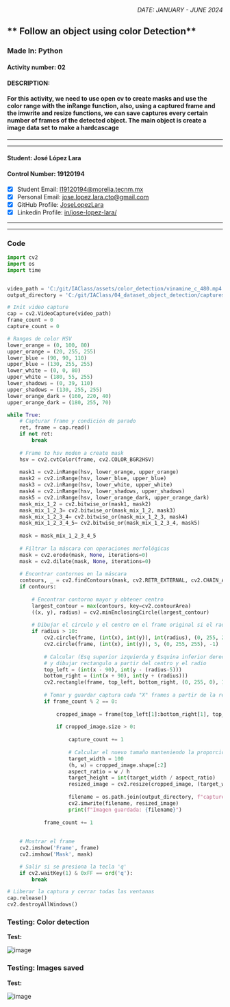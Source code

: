 <p style="text-align: right;"><em>DATE: JANUARY - JUNE 2024</em></p>

## ** Follow an object using color Detection**

### Made In: Python

#### Activity number: 02

#### **DESCRIPTION:**

#### For this activity, we need to use open cv to create masks and use the color range with the inRange function, also, using a captured frame and the imwrite and resize functions, we can save captures every certain number of frames of the detected object. The main object is create a image data set to make a hardcascage

________________________________________________________
________________________________________________________

#### Student: José López Lara

#### Control Number: 19120194

* [x] Student Email: <l19120194@morelia.tecnm.mx>
* [x] Personal Email: <jose.lopez.lara.cto@gmail.com>
* [x] GitHub Profile: [JoseLopezLara](https://github.com/JoseLopezLara)
* [x] Linkedin Profile: [in/jose-lopez-lara/](https://www.linkedin.com/in/jose-lopez-lara/)

________________________________________________________
________________________________________________________

### **Code**

```python
import cv2
import os
import time


video_path = 'C:/git/IAClass/assets/color_detection/vinamine_c_480.mp4'
output_directory = 'C:/git/IAClass/04_dataset_object_detection/captures/'

# Init video capture
cap = cv2.VideoCapture(video_path)
frame_count = 0 
capture_count = 0

# Rangos de color HSV
lower_orange = (0, 100, 80)
upper_orange = (20, 255, 255)
lower_blue = (90, 90, 110)
upper_blue = (130, 255, 255)
lower_white = (0, 0, 80)
upper_white = (180, 55, 255)
lower_shadows = (0, 39, 110)
upper_shadows = (130, 255, 255)
lower_orange_dark = (160, 220, 40)
upper_orange_dark = (180, 255, 70)

while True:
    # Capturar frame y condición de parado
    ret, frame = cap.read()
    if not ret:
        break
    
    # Frame to hsv moden a create mask
    hsv = cv2.cvtColor(frame, cv2.COLOR_BGR2HSV)
    
    mask1 = cv2.inRange(hsv, lower_orange, upper_orange)
    mask2 = cv2.inRange(hsv, lower_blue, upper_blue)
    mask3 = cv2.inRange(hsv, lower_white, upper_white)
    mask4 = cv2.inRange(hsv, lower_shadows, upper_shadows)
    mask5 = cv2.inRange(hsv, lower_orange_dark, upper_orange_dark)
    mask_mix_1_2 = cv2.bitwise_or(mask1, mask2)
    mask_mix_1_2_3= cv2.bitwise_or(mask_mix_1_2, mask3)
    mask_mix_1_2_3_4= cv2.bitwise_or(mask_mix_1_2_3, mask4)
    mask_mix_1_2_3_4_5= cv2.bitwise_or(mask_mix_1_2_3_4, mask5)
    
    mask = mask_mix_1_2_3_4_5
    
    # Filtrar la máscara con operaciones morfológicas
    mask = cv2.erode(mask, None, iterations=0)
    mask = cv2.dilate(mask, None, iterations=0)
    
    # Encontrar contornos en la máscara
    contours, _ = cv2.findContours(mask, cv2.RETR_EXTERNAL, cv2.CHAIN_APPROX_SIMPLE)
    if contours:
        
        # Encontrar contorno mayor y obtener centro
        largest_contour = max(contours, key=cv2.contourArea)
        ((x, y), radius) = cv2.minEnclosingCircle(largest_contour)
        
        # Dibujar el círculo y el centro en el frame original si el radio es mayor que un umbral
        if radius > 10:
            cv2.circle(frame, (int(x), int(y)), int(radius), (0, 255, 255), 2)
            cv2.circle(frame, (int(x), int(y)), 5, (0, 255, 255), -1)
            
            # Calcular (Esq superior izquierda y Esquina inferior derecha) 
            # y dibujar rectangulo a partir del centro y el radio
            top_left = (int(x - 90), int(y - (radius-5)))
            bottom_right = (int(x + 90), int(y + (radius)))             
            cv2.rectangle(frame, top_left, bottom_right, (0, 255, 0), 1)
            
            # Tomar y guardar captura cada "X" frames a partir de la región del rectángulo
            if frame_count % 2 == 0:
                
                cropped_image = frame[top_left[1]:bottom_right[1], top_left[0]:bottom_right[0]]
                
                if cropped_image.size > 0:
                    
                    capture_count += 1
                    
                    # Calcular el nuevo tamaño manteniendo la proporción
                    target_width = 100
                    (h, w) = cropped_image.shape[:2]
                    aspect_ratio = w / h
                    target_height = int(target_width / aspect_ratio)
                    resized_image = cv2.resize(cropped_image, (target_width, target_height))
                    
                    filename = os.path.join(output_directory, f"capture_Num{capture_count}_frame_Num{frame_count}_{time.time()}.png")
                    cv2.imwrite(filename, resized_image)
                    print(f"Imagen guardada: {filename}")
                    
            frame_count += 1  
                  
                    
    # Mostrar el frame
    cv2.imshow('Frame', frame)
    cv2.imshow('Mask', mask)

    # Salir si se presiona la tecla 'q'
    if cv2.waitKey(1) & 0xFF == ord('q'):
        break

# Liberar la captura y cerrar todas las ventanas
cap.release()
cv2.destroyAllWindows()
```

### **Testing: Color detection**

**Test:**

![image](image2.png)

### **Testing: Images saved**

**Test:**

![image](image1.png)
